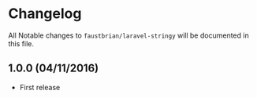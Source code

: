 # Changelog

All Notable changes to `faustbrian/laravel-stringy` will be documented in this file.

## 1.0.0 (04/11/2016)
- First release
